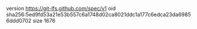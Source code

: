 version https://git-lfs.github.com/spec/v1
oid sha256:5ed9fd53a21e53b557c6a1748d02ca8021ddc1a177c6edca23da69856ddd0702
size 1676
